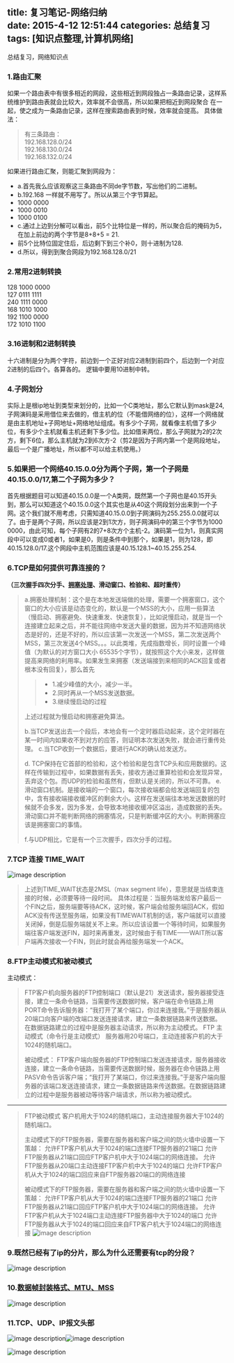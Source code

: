 title: 复习笔记-网络归纳  
date: 2015-4-12 12:51:44
categories: 总结复习
tags: [知识点整理,计算机网络] 
---
总结复习，网络知识点
<!--more-->
### 1.路由汇聚
如果一个路由表中有很多相近的网段，这些相近到网段独占一条路由记录，这样系统维护到路由表就会比较大，效率就不会很高，所以如果把相近到网段聚合 在一起，使之成为一条路由记录，这样在搜索路由表到时候，效率就会提高。
具体做法：
> 有三条路由：  
> 192.168.128.0/24  
> 192.168.130.0/24  
> 192.168.132.0/24    

如果进行路由汇聚，则能汇聚到网段为：
- a.首先我么应该观察这三条路由不同de字节数，写出他们的二进制。
- b.192.168 一样就不用写了。所以从第三个字节算起。
- 1000 0000
- 1000 0010
- 1000 0100
- c.通过上边到分解可以看出，前5个比特位是一样的，所以聚合后的掩码为5，在加上前边的两个字节是8+8+5 = 21.
- 前5个比特位固定住后，后边剩下到三个补0，则十进制为128.
- d.所以，得到到聚合网段为192.168.128.0/21

### 2.常用2进制转换
128    1000 0000  
127    0111 1111  
240    1111 0000  
168    1010 1000  
192    1100 0000  
172    1010 1100  
### 3.16进制和2进制转换
十六进制是分为两个字符，前边到一个正好对应2进制到前四个，后边到一个对应2进制的后四个。各算各的。
逻辑中要用10进制中转。

### 4.子网划分
实际上是根ip地址到类型来划分的，比如一个C类地址，那么它默认到mask是24,子网演码是采用借位来去做的，借主机的位（不能借网络的位），这样一个网络就是由主机地址+子网地址+网络地址组成。有多少个子网，就看像主机借了多少位，有多少个主机就看主机还剩下多少位。比如借来两位，那么子网就为2的2次方，剩下6位，那么主机就为2到6次方-2（剪2是因为子网内第一个是网段地址，最后一个是广播地址，所以都不可以给主机使用。）

### 5.如果把一个网络40.15.0.0分为两个子网，第一个子网是40.15.0.0/17,第二个子网为多少？

首先根据题目可以知道40.15.0.0是一个A类网，既然第一个子网也是40.15开头到，那么可以知道这个40.15.0.0这个其实也是从40这个网段划分出来到一个子网。这个我们就不用考虑，只需知道40.15.0.0到子网演码为255.255.0.0就可以了。由于是两个子网，所以应该是2到1次方，则子网演码中的第三个字节为1000 0000，由此可知，每个子网有2的7+8次方个主机-2。演码第一位为1，则真实网段中可以变成0或者1，如果是0，则是条件中到那个，如果是1，则为128，即40.15.128.0/17.这个网段中主机范围应该是40.15.128.1~40.15.255.254.
### 6.TCP是如何提供可靠连接的？
**（三次握手四次分手、[拥塞处理](http://blog.sina.com.cn/s/blog_48ebca64010003t0.html)、滑动窗口、检验和、超时重传）**
> a.拥塞处理机制：这个是在本地发送端做的处理，需要一个拥塞窗口，这个窗口的大小应该是动态变化的，默认是一个MSS的大小，应用一些算法（慢启动、拥塞避免、快速重发、快速恢复），比如说慢启动，就是当一个连接建立起来之后，并不能往网络中发送大量的数据，因为并不知道网络状态是好的，还是不好的，所以应该第一次发送一个MSS，第二次发送两个MSS，第三次发送4个MSS。。。以此类堆，先成指数增长，同时设置一个峰值（为默认的对方窗口大小 65535个字节），就按照这个大小来发，这样做提高来网络的利用率。如果发生来拥塞（发送端接到来相同的ACK回复或者根本没有回复），那么首先
> 
> > -  1.减少峰值的大小，减少一半。
> > -  2.同时再从一个MSS发送数据。
> > -  3.继续慢启动的过程
>  
> 上述过程就为慢启动和拥塞避免算法。
> 
> b.当TCP发送出去一个段后，本地会有一个定时器启动起来，这个定时器在某一时间内如果收不到对方的应答，则证明本次发送失败，就会进行重传处理。
> c.当TCP收到一个数据后，要进行ACK的确认给发送方。
> 
> d. TCP保持在它首部的检验和，这个检验和是包含TCP头和应用数据的。这样在传输到过程中，如果数据有丢失，接收方通过重算检验和会发现异常，丢弃这个包。而UDP的检验和虽然有，但默认是关闭的，所以不可靠。
> e.滑动窗口机制。是接收端的一个窗口，每次接收端都会给发送端回复的包中，含有接收端接收缓冲区的剩余大小。这样在发送端往本地发送数据的时候就不会多发，因为多发，会导致本地接收缓冲区溢出，造成数据的丢失。滑动窗口并不能判断网络的拥塞情况，只是判断缓冲区的大小。判断拥塞应该是拥塞窗口的事情。
> 
> f.与UDP相比，它是有一个三次握手，四次分手的过程。

### 7.TCP 连接 TIME_WAIT
![image description](http://7xkz95.com1.z0.glb.clouddn.com/15-8-10/55067698.jpg)

> 上述到TIME_WAIT状态是2MSL（max segment life），意思就是当结束连接的时候，必须要等待一段时间。
> 具体过程是：当服务端发给客户最后一个FIN之后，服务端要等待ACK，这时候，客户端会给服务端回ACK，假如ACK没有传送至服务端，如果没有TIMEWAIT机制的话，客户端就可以直接关闭掉，倒是后服务端就关不上来。所以应该设置一个等待时间，如果服务端往客户端发送FIN，超时来再重发，这时候由于有TIME——WAIT所以客户端再次接收一个FIN，则此时就会再给服务端发一个ACK。

### 8.FTP主动模式和被动模式

主动模式：
> FTP客户机向服务器的FTP控制端口（默认是21）发送请求，服务器接受连接，建立一条命令链路，当需要传送数据时候，客户端在命令链路上用PORT命令告诉服务器：“我打开了某个端口，你过来连接我。”于是服务器从20端口向客户端的改端口发送连接请求，建立一条数据链路来传送数据。在数据链路建立的过程中是服务器主动请求，所以称为主动模式。 
> FTP 主动模式（命令行是主动模式）
> 服务器用20号端口，主动连接客户机的大于1024的随机端口。
> 
> 被动模式：
> FTP客户端向服务器的FTP控制端口发送连接请求，服务器接收连接，建立一条命令链路，当需要传送数据时候，服务器在命令链路上用PASV命令告诉客户端；“我打开了某端口，你过来连接我。”于是客户端向服务器的该端口发送连接请求，建立一条数据链路来传送数据。在数据链路建立的过程中是服务器被动等待客户端请求，所以称为被动模式。

---

> FTP被动模式
> 客户机用大于1024的随机端口，主动连接服务器大于1024的随机端口。
> 
> 主动模式下的FTP服务器，需要在服务器和客户端之间的防火墙中设置一下策越：
> 允许FTP客户机从大于1024的端口连接FTP服务器的21端口
> 允许FTP服务器从21端口回应FTP客户机中大于1024端口的网络连接。
> 允许FTP服务器从20端口主动连接FTP客户机中大于1024的端口
> 允许FTP客户机从大于1024的端口回应来自FTP服务器20端口的网络连接
> 
> 被动模式下的FTP服务器，需要在服务器和客户端之间的防火墙中设置一下策越：
> 允许FTP客户机从大于1024的端口连接FTP服务器的21端口
> 允许FTP服务器从21端口回应FTP客户机中大于1024端口的网络连接。
> 允许FTP客户机从大于1024端口主动连接FTP服务器中大于1024的端口
> 允许FTP服务器从大于1024的端口回应来自FTP客户机大于1024端口的网络连接
![image description](http://7xkz95.com1.z0.glb.clouddn.com/15-8-10/20845911.jpg)

### 9.既然已经有了ip的分片，那么为什么还需要有tcp的分段？
![image description](http://7xkz95.com1.z0.glb.clouddn.com/15-8-10/72824121.jpg)

### 10.[数据帧封装格式、MTU、MSS](http://infotech.blog.51cto.com/391844/123859 )
![image description](http://7xkz95.com1.z0.glb.clouddn.com/15-8-10/12035922.jpg)

### 11.TCP、UDP、IP报文头部
![image description](http://7xkz95.com1.z0.glb.clouddn.com/15-8-10/22300570.jpg)![image description](http://7xkz95.com1.z0.glb.clouddn.com/15-8-10/48048979.jpg)

![image description](http://7xkz95.com1.z0.glb.clouddn.com/15-8-10/59323400.jpg)